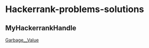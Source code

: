 # Hackerrank-problems-solutions

## MyHackerrankHandle
[Garbage__Value](https://www.hackerrank.com/Garbage__Value)
